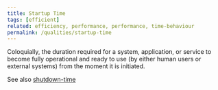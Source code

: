 ```yaml
---
title: Startup Time
tags: [efficient]
related: efficiency, performance, performance, time-behaviour  
permalink: /qualities/startup-time
---
```



Coloquially, the duration required for a system, application, or service to become fully operational and ready to use (by either human users or external systems) from the moment it is initiated.


See also [shutdown-time](/qualities/shutdown-time)